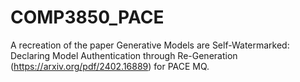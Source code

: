 # COMP3850_PACE
 
A recreation of the paper Generative Models are Self-Watermarked: Declaring Model Authentication through Re-Generation (https://arxiv.org/pdf/2402.16889) for PACE MQ.